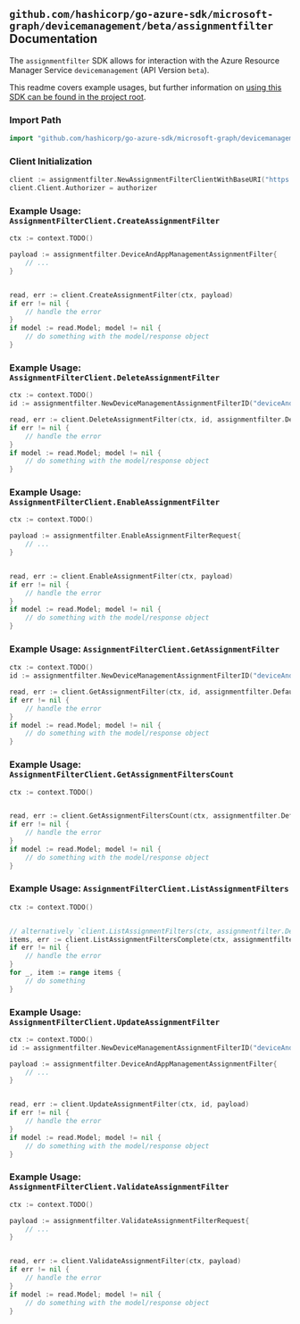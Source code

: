 
## `github.com/hashicorp/go-azure-sdk/microsoft-graph/devicemanagement/beta/assignmentfilter` Documentation

The `assignmentfilter` SDK allows for interaction with the Azure Resource Manager Service `devicemanagement` (API Version `beta`).

This readme covers example usages, but further information on [using this SDK can be found in the project root](https://github.com/hashicorp/go-azure-sdk/tree/main/docs).

### Import Path

```go
import "github.com/hashicorp/go-azure-sdk/microsoft-graph/devicemanagement/beta/assignmentfilter"
```


### Client Initialization

```go
client := assignmentfilter.NewAssignmentFilterClientWithBaseURI("https://management.azure.com")
client.Client.Authorizer = authorizer
```


### Example Usage: `AssignmentFilterClient.CreateAssignmentFilter`

```go
ctx := context.TODO()

payload := assignmentfilter.DeviceAndAppManagementAssignmentFilter{
	// ...
}


read, err := client.CreateAssignmentFilter(ctx, payload)
if err != nil {
	// handle the error
}
if model := read.Model; model != nil {
	// do something with the model/response object
}
```


### Example Usage: `AssignmentFilterClient.DeleteAssignmentFilter`

```go
ctx := context.TODO()
id := assignmentfilter.NewDeviceManagementAssignmentFilterID("deviceAndAppManagementAssignmentFilterIdValue")

read, err := client.DeleteAssignmentFilter(ctx, id, assignmentfilter.DefaultDeleteAssignmentFilterOperationOptions())
if err != nil {
	// handle the error
}
if model := read.Model; model != nil {
	// do something with the model/response object
}
```


### Example Usage: `AssignmentFilterClient.EnableAssignmentFilter`

```go
ctx := context.TODO()

payload := assignmentfilter.EnableAssignmentFilterRequest{
	// ...
}


read, err := client.EnableAssignmentFilter(ctx, payload)
if err != nil {
	// handle the error
}
if model := read.Model; model != nil {
	// do something with the model/response object
}
```


### Example Usage: `AssignmentFilterClient.GetAssignmentFilter`

```go
ctx := context.TODO()
id := assignmentfilter.NewDeviceManagementAssignmentFilterID("deviceAndAppManagementAssignmentFilterIdValue")

read, err := client.GetAssignmentFilter(ctx, id, assignmentfilter.DefaultGetAssignmentFilterOperationOptions())
if err != nil {
	// handle the error
}
if model := read.Model; model != nil {
	// do something with the model/response object
}
```


### Example Usage: `AssignmentFilterClient.GetAssignmentFiltersCount`

```go
ctx := context.TODO()


read, err := client.GetAssignmentFiltersCount(ctx, assignmentfilter.DefaultGetAssignmentFiltersCountOperationOptions())
if err != nil {
	// handle the error
}
if model := read.Model; model != nil {
	// do something with the model/response object
}
```


### Example Usage: `AssignmentFilterClient.ListAssignmentFilters`

```go
ctx := context.TODO()


// alternatively `client.ListAssignmentFilters(ctx, assignmentfilter.DefaultListAssignmentFiltersOperationOptions())` can be used to do batched pagination
items, err := client.ListAssignmentFiltersComplete(ctx, assignmentfilter.DefaultListAssignmentFiltersOperationOptions())
if err != nil {
	// handle the error
}
for _, item := range items {
	// do something
}
```


### Example Usage: `AssignmentFilterClient.UpdateAssignmentFilter`

```go
ctx := context.TODO()
id := assignmentfilter.NewDeviceManagementAssignmentFilterID("deviceAndAppManagementAssignmentFilterIdValue")

payload := assignmentfilter.DeviceAndAppManagementAssignmentFilter{
	// ...
}


read, err := client.UpdateAssignmentFilter(ctx, id, payload)
if err != nil {
	// handle the error
}
if model := read.Model; model != nil {
	// do something with the model/response object
}
```


### Example Usage: `AssignmentFilterClient.ValidateAssignmentFilter`

```go
ctx := context.TODO()

payload := assignmentfilter.ValidateAssignmentFilterRequest{
	// ...
}


read, err := client.ValidateAssignmentFilter(ctx, payload)
if err != nil {
	// handle the error
}
if model := read.Model; model != nil {
	// do something with the model/response object
}
```
